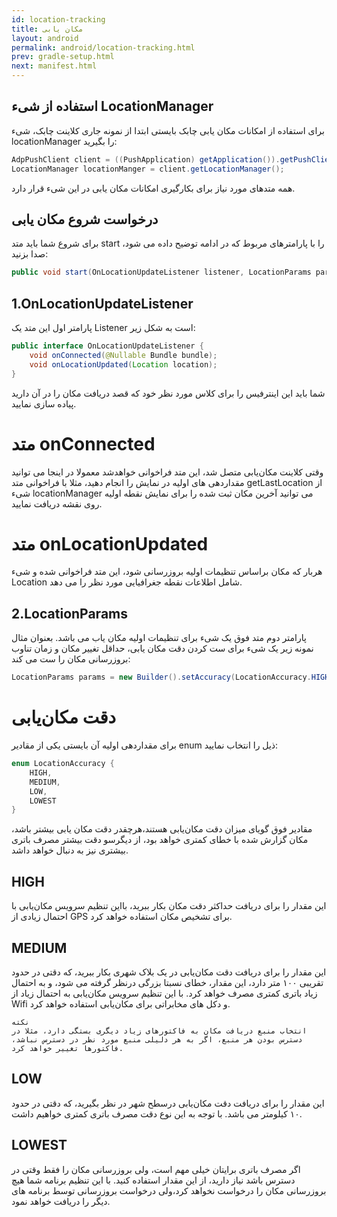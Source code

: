 ```yaml
---
id: location-tracking
title: مکان یابی
layout: android
permalink: android/location-tracking.html
prev: gradle-setup.html
next: manifest.html
---
```


## استفاده از شیء LocationManager
برای استفاده از امکانات مکان یابی چابک بایستی ابتدا از نمونه جاری کلاینت چابک، شیء locationManager را بگیرید:

```java
AdpPushClient client = ((PushApplication) getApplication()).getPushClient();
LocationManager locationManger = client.getLocationManager();
```

همه متدهای مورد نیاز برای بکارگیری امکانات مکان یابی در این شیء قرار دارد.

## درخواست شروع مکان یابی
برای شروع شما باید متد start را با پارامترهای مربوط که در ادامه توضیح داده می شود، صدا بزنید:

```java
public void start(OnLocationUpdateListener listener, LocationParams params, boolean startService , boolean singleUpdate)
```
## 1.OnLocationUpdateListener
پارامتر اول این متد یک Listener است به شکل زیر:

```java
public interface OnLocationUpdateListener {
    void onConnected(@Nullable Bundle bundle);
    void onLocationUpdated(Location location);
}
```

شما باید این اینترفیس را برای کلاس مورد نظر خود که قصد دریافت مکان را در آن دارید پیاده سازی نمایید.

# متد onConnected
وقتی کلاینت مکان‌یابی متصل شد، این متد فراخوانی خواهدشد
معمولا در اینجا می توانید مقداردهی های اولیه در نمایش را انجام دهید، مثلا با فراخوانی متد getLastLocation از شیء locationManager می توانید آخرین مکان ثبت شده را برای نمایش نقطه اولیه روی نقشه دریافت نمایید.

# متد onLocationUpdated
هربار که مکان براساس تنظیمات اولیه بروزرسانی شود، این متد فراخوانی شده و شیء Location شامل اطلاعات نقطه جغرافیایی مورد نظر را می دهد.

## 2.LocationParams
پارامتر دوم متد فوق یک شیء برای تنظیمات اولیه مکان یاب می باشد.
بعنوان مثال نمونه زیر یک شیء برای ست کردن دقت مکان یابی، حداقل تغییر مکان و زمان تناوب بروزرسانی مکان را ست می کند:
```java
LocationParams params = new Builder().setAccuracy(LocationAccuracy.HIGH).setDistance(0).setInterval(500).build();
```

# دقت مکان‌یابی
برای مقداردهی اولیه آن بایستی یکی از مقادیر enum ذیل را انتخاب نمایید:
```java
enum LocationAccuracy {
    HIGH,
    MEDIUM,
    LOW,
    LOWEST
}
```
مقادیر فوق گویای میزان دقت مکان‌یابی هستند،‌هرچقدر دقت مکان یابی بیشتر باشد، مکان گزارش شده با خطای کمتری خواهد بود، از دیگرسو دقت بیشتر مصرف باتری بیشتری نیز به دنبال خواهد داشد.

## HIGH
این مقدار را برای دریافت حداکثر دقت مکان بکار ببرید، بااین تنظیم سرویس مکان‌یابی با احتمال زیادی از GPS برای تشخیص مکان استفاده خواهد کرد.

## MEDIUM
این مقدار را برای دریافت دقت مکان‌یابی در یک بلاک شهری بکار ببرید، که دقتی در حدود تقریبی ۱۰۰ متر دارد، این مقدار، خطای نسبتا بزرگی درنظر گرفته می شود، و به احتمال زیاد باتری کمتری مصرف خواهد کرد. با این تنظیم سرویس مکان‌یابی به احتمال زیاد از Wifi‌ و دکل های مخابراتی برای مکان‌یابی استفاده خواهد کرد.

```code
نکته
انتخاب منبع دریافت مکان به فاکتورهای زیاد دیگری بستگی دارد، مثلا در دسترس بودن هر منبع، اگر به هر دلیلی منبع مورد نظر در دسترس نباشد، فاکتورها تغییر خواهد کرد.
```

## LOW
این مقدار را برای دریافت دقت مکان‌یابی درسطح شهر در نظر بگیرید، که دقتی در حدود ۱۰ کیلومتر می باشد. با توجه به این نوع دقت مصرف باتری کمتری خواهیم داشت.

## LOWEST
اگر مصرف باتری برایتان خیلی مهم است، ولی بروزرسانی مکان را فقط وقتی در دسترس باشد نیاز دارید، از این مقدار استفاده کنید.
با این تنظیم برنامه شما هیچ بروزرسانی مکان را درخواست نخواهد کرد،‌ولی درخواست بروزرسانی توسط برنامه های دیگر را دریافت خواهد نمود.

